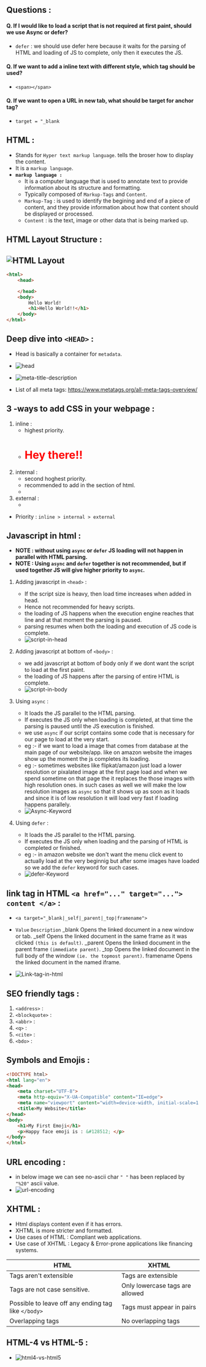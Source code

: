 ## Questions :
#### Q. If I would like to load a script that is not required at first paint, should we use Async or defer?
- `defer` : we should use defer here because it waits for the parsing of HTML and loading of JS to complete, only then it executes the JS.
 
#### Q. If we want to add a inline text with different style, which tag should be used?
- `<span></span>`

#### Q. If we want to open a URL in new tab, what should be target for anchor tag?
- `target = "_blank`

## HTML :
- Stands for `Hyper text markup language`. tells the broser how to display the content.
- It is a `markup language`.
- **`markup language : `** 
    - It is a computer language that is used to annotate text to provide information about its structure and formatting.
    - Typically composed of `Markup-Tags` and `Content`.
    - `Markup-Tag` : is used to identify the begining and end of a piece of content, and they provide information about how that content should be displayed or processed.
    - `Content` : is the text, image or other data that is being marked up.

## HTML Layout Structure :
![HTML Layout](../images/html-structure.png)
- 
``` HTML
<html>
    <head>

    </head>
    <body>
        Hello World!
        <h1>Hello World!!</h1>
    </body>
</html>
```

## Deep dive into `<HEAD>` :
- Head is basically a container for `metadata`.

- ![head](../images/head.png)

- ![meta-title-description](../images/title-description.png)

- List of all meta tags: https://www.metatags.org/all-meta-tags-overview/

## 3 -ways to add CSS in your webpage :
1. inline : 
    - highest priority.
    - <h1 style="color: red">Hey there!!</h1>
2. internal : 
    - second hoghest priority.
    - recommended to add in the <head></head> section of html. 
    - <style>
        color: red;
      </style>
3. external : 
    -  <link rel="stylesheet" type="text/css" href="style.css">
- Priority : `inline > internal > external`

## Javascript in html :
- **NOTE : without using `async` or `defer` JS loading will not happen in parallel with HTML parsing.**
- **NOTE : Using `async` and `defer` together is not recommended, but if used together JS will give higher priority to `async`.**
1. Adding javascript in `<head>` :
    - If the script size is heavy, then load time increases when added in head. 
    - Hence not recommended for heavy scripts.
    - the loading of JS happens when the execution engine reaches that line and at that moment the parsing is paused.
    - parsing resumes when both the loading and execution of JS code is complete.
    - ![script-in-head](../images/script-in-head.png)

2. Adding javascript at bottom of `<body>` :
    - we add javascript at bottom of body only if we dont want the script to load at the first paint.
    - the loading of JS happens after the parsing of entire HTML is complete.
    - ![script-in-body](../images/script-in-body.png)

3. Using `async` :
    - It loads the JS parallel to the HTML parsing.
    - If executes the JS only when loading is completed, at that time the parsing is paused until the JS execution is finished.
    - we use `async` if our script contains some code that is necessary for our page to load at the very start.
    - eg :- if we want to load a image that comes from database at the main page of our website/app. like on amazon website the images show up the moment the js completes its loading.
    - eg :- sometimes websites like flipkat/amazon  just load a lower resolution or pixalated image at the first page load and when we spend sometime on that page the it replaces the those images with high resolution ones. in such cases as well we will make the low resolution images as `async` so that it shows up as soon as it loads and since it is of low resolution it will load very fast if loading happens parallely.
    - ![Async-Keyword](../images/async.png)

4. Using `defer` :
    - It loads the JS parallel to the HTML parsing.
    - If executes the JS only when loading and the parsing of HTML is completed or finished.
    - eg :- in amazon website we don't want the menu click event to actually load at the very beginnig but after some images have loaded so we add the `defer` keyword for such cases.
    - ![defer-Keyword](../images/defer.png)

## link tag in HTML `<a href="..." target="..."> content </a>` :
- `<a target="_blank|_self|_parent|_top|framename">`
-   `Value`	    `Description`
    _blank	    Opens the linked document in a new window or tab.
    _self	    Opens the linked document in the same frame as it was clicked `(this is default)`.
    _parent	    Opens the linked document in the parent frame `(immediate parent)`.
    _top	    Opens the linked document in the full body of the window `(ie. the topmost parent)`.
    framename	Opens the linked document in the named iframe.

- ![Link-tag-in-html](../images/link-tag.png)

## SEO friendly tags :
1. `<address>` :
2. `<blockquote>` :
3. `<abbr>` :
4. `<q>` :
5. `<cite>` :
6. `<bdo>` :

## Symbols and Emojis :

``` html
<!DOCTYPE html>
<html lang="en">
<head>
    <meta charset="UTF-8">
    <meta http-equiv="X-UA-Compatible" content="IE=edge">
    <meta name="viewport" content="width=device-width, initial-scale=1.0">
    <title>My Website</title>
</head>
<body>
    <h1>My First Emoji</h1>
    <p>Happy face emoji is : &#128512; </p>
</body>
</html>
```

## URL encoding  :
- in below image we can see no-ascii char `" "` has been replaced by `"%20"` ascii value.
- ![url-encoding](../images/url-encoding.png)

## XHTML :
- Html displays content even if it has errors.
- XHTML is more stricter and formatted.
- Use cases of HTML : Compliant web applications.
- Use case of XHTML : Legacy & Error-prone applications like financing systems.

| HTML | XHTML |
|---|---|
| Tags aren't extensible | Tags are extensible  |
| Tags are not case sensitive. | Only lowercase tags are allowed  | 
| Possible to leave off any ending tag like `</body>`  | Tags must appear in pairs  |
| Overlapping tags | No overlapping tags |

## HTML-4 vs HTML-5 :
- ![html4-vs-html5](../images/html4-vs-html5.png)